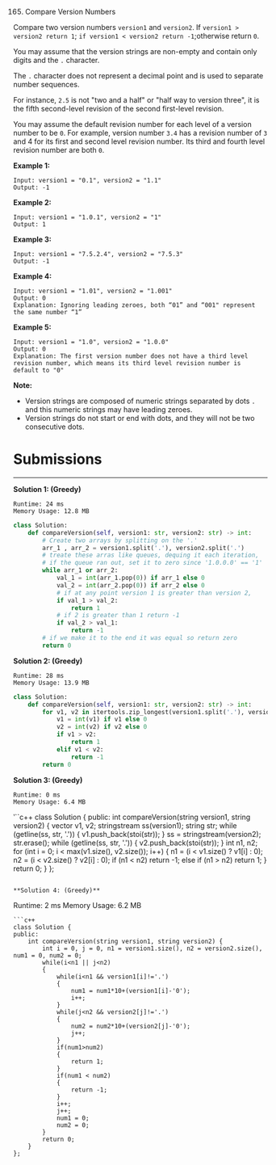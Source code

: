 165. Compare Version Numbers

Compare two version numbers `version1` and `version2`.
If `version1 > version2 return 1`; `if version1 < version2 return -1`;otherwise return `0`.

You may assume that the version strings are non-empty and contain only digits and the `.` character.

The `.` character does not represent a decimal point and is used to separate number sequences.

For instance, `2.5` is not "two and a half" or "half way to version three", it is the fifth second-level revision of the second first-level revision.

You may assume the default revision number for each level of a version number to be `0`. For example, version number `3.4` has a revision number of `3` and 4 for its first and second level revision number. Its third and fourth level revision number are both `0`.

 

**Example 1:**
```
Input: version1 = "0.1", version2 = "1.1"
Output: -1
```

**Example 2:**
```
Input: version1 = "1.0.1", version2 = "1"
Output: 1
```

**Example 3:**
```
Input: version1 = "7.5.2.4", version2 = "7.5.3"
Output: -1
```

**Example 4:**
```
Input: version1 = "1.01", version2 = "1.001"
Output: 0
Explanation: Ignoring leading zeroes, both “01” and “001" represent the same number “1”
```

**Example 5:**
```
Input: version1 = "1.0", version2 = "1.0.0"
Output: 0
Explanation: The first version number does not have a third level revision number, which means its third level revision number is default to "0"
```

**Note:**

* Version strings are composed of numeric strings separated by dots `.` and this numeric strings may have leading zeroes.
* Version strings do not start or end with dots, and they will not be two consecutive dots.

# Submissions
---
**Solution 1: (Greedy)**
```
Runtime: 24 ms
Memory Usage: 12.8 MB
```
```python
class Solution:
    def compareVersion(self, version1: str, version2: str) -> int:
        # Create two arrays by splitting on the '.'
        arr_1 , arr_2 = version1.split('.'), version2.split('.')
        # treate these arras like queues, dequing it each iteration, 
        # if the queue ran out, set it to zero since '1.0.0.0' == '1'
        while arr_1 or arr_2:
            val_1 = int(arr_1.pop(0)) if arr_1 else 0
            val_2 = int(arr_2.pop(0)) if arr_2 else 0
            # if at any point version 1 is greater than version 2, 
            if val_1 > val_2:
                return 1
            # if 2 is greater than 1 return -1
            if val_2 > val_1:
                return -1
        # if we make it to the end it was equal so return zero 
        return 0
```

**Solution 2: (Greedy)**
```
Runtime: 28 ms
Memory Usage: 13.9 MB
```
```python
class Solution:
    def compareVersion(self, version1: str, version2: str) -> int:
        for v1, v2 in itertools.zip_longest(version1.split('.'), version2.split('.')):
            v1 = int(v1) if v1 else 0
            v2 = int(v2) if v2 else 0
            if v1 > v2:
                return 1
            elif v1 < v2:
                return -1
        return 0
```

**Solution 3: (Greedy)**
```
Runtime: 0 ms
Memory Usage: 6.4 MB
```
‵``c++
class Solution {
public:
    int compareVersion(string version1, string version2) {
        vector<int> v1, v2;
        stringstream ss(version1);
        string str;
        while (getline(ss, str, '.')) {
            v1.push_back(stoi(str));
        }
        ss = stringstream(version2);
        str.erase();
        while (getline(ss, str, '.')) {
            v2.push_back(stoi(str));
        }
        int n1, n2;
        for (int i = 0; i < max(v1.size(), v2.size()); i++) {
            n1 = (i < v1.size() ? v1[i] : 0);
            n2 = (i < v2.size() ? v2[i] : 0);
            if (n1 < n2)
                return -1;
            else if (n1 > n2)
                return 1;
        }
        return 0;
    }
};
```

**Solution 4: (Greedy)**
```
Runtime: 2 ms
Memory Usage: 6.2 MB
```
```c++
class Solution {
public:
    int compareVersion(string version1, string version2) {
        int i = 0, j = 0, n1 = version1.size(), n2 = version2.size(), num1 = 0, num2 = 0; 
        while(i<n1 || j<n2)
        {
            while(i<n1 && version1[i]!='.')
            {
                num1 = num1*10+(version1[i]-'0');
                i++;
            }
            while(j<n2 && version2[j]!='.')
            {
                num2 = num2*10+(version2[j]-'0');
                j++;
            }
            if(num1>num2)
            {
                return 1;
            }
            if(num1 < num2) 
            {
                return -1;
            }
            i++;
            j++;
            num1 = 0;
            num2 = 0;
        }
        return 0; 
    }
};
```

